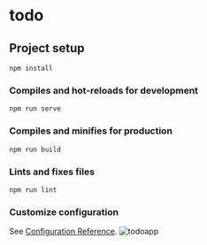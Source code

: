 # todo

## Project setup
```
npm install
```

### Compiles and hot-reloads for development
```
npm run serve
```

### Compiles and minifies for production
```
npm run build
```

### Lints and fixes files
```
npm run lint
```

### Customize configuration
See [Configuration Reference](https://cli.vuejs.org/config/).
![todoapp](https://user-images.githubusercontent.com/74257433/152161260-0084f6f9-7664-4d17-abae-c83b491b6f2b.png)
